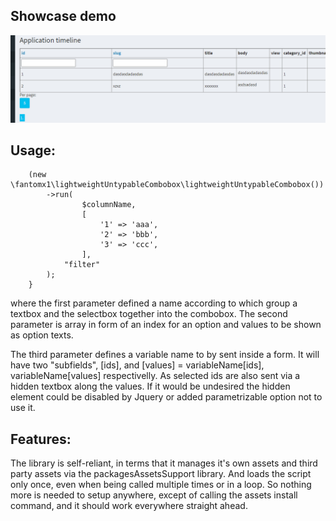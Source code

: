 ## Showcase demo

![Showcase](lightweightUntypableCombobox.gif)


## Usage:

```
    (new \fantomx1\lightweightUntypableCombobox\lightweightUntypableCombobox())
        ->run(
                $columnName,
                [
                    '1' => 'aaa',
                    '2' => 'bbb',
                    '3' => 'ccc',
                ],
            "filter"
        );
    }
```


where the first parameter defined a name according to which group a textbox and the selectbox together
into the combobox. The second parameter is array in form of an index for an option and values to be shown as option texts.

The third parameter defines a variable name to by sent inside a form. It will have two "subfields",
[ids], and [values] = variableName[ids], variableName[values] respectivelly. As selected ids are also 
sent via a hidden textbox along the values. If it would be undesired the hidden element could be disabled
by Jquery or added parametrizable option not to use it.

## Features:
The library is self-reliant, in terms that it manages it's own assets and third party assets via
the packagesAssetsSupport library. And loads the script only once, even when being called multiple times 
or in a loop. So nothing more is needed to setup anywhere, except of calling the assets install command,
and it should work everywhere straight ahead.

